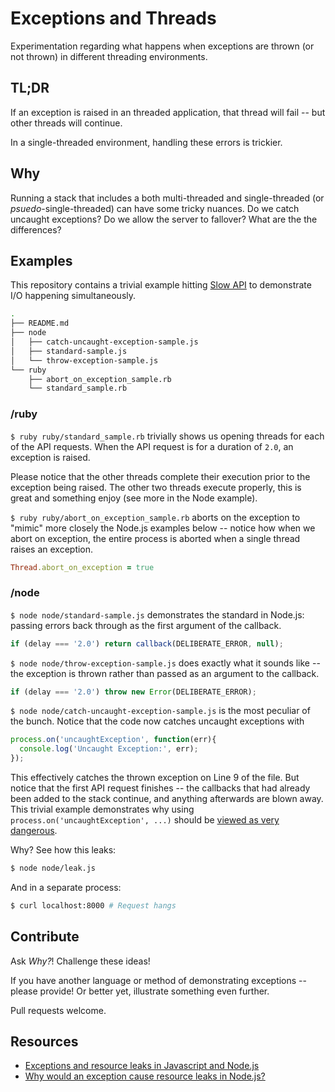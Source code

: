 # Exceptions and Threads

Experimentation regarding what happens when exceptions are thrown (or not thrown) in different threading environments.

## TL;DR

If an exception is raised in an threaded application, that thread will fail -- but other threads will continue.

In a single-threaded environment, handling these errors is trickier.

## Why

Running a stack that includes a both multi-threaded and single-threaded (or _psuedo_-single-threaded) can have some tricky nuances. Do we catch uncaught exceptions? Do we allow the server to fallover? What are the the differences?

## Examples


This repository contains a trivial example hitting [Slow API](http://slowapi.com) to demonstrate I/O happening simultaneously.

```bash
.
├── README.md
├── node
│   ├── catch-uncaught-exception-sample.js
│   ├── standard-sample.js
│   └── throw-exception-sample.js
└── ruby
    ├── abort_on_exception_sample.rb
    └── standard_sample.rb
```

### /ruby

`$ ruby ruby/standard_sample.rb` trivially shows us opening threads for each of the API requests. When the API request is for a duration of `2.0`, an exception is raised.

Please notice that the other threads complete their execution prior to the exception being raised. The other two threads execute properly, this is great and something enjoy (see more in the Node example).

`$ ruby ruby/abort_on_exception_sample.rb` aborts on the exception to "mimic" more closely the Node.js examples below -- notice how when we abort on exception, the entire process is aborted when a single thread raises an exception.

```ruby
Thread.abort_on_exception = true
```

### /node

`$ node node/standard-sample.js` demonstrates the standard in Node.js: passing errors back through as the first argument of the callback.

```js
if (delay === '2.0') return callback(DELIBERATE_ERROR, null);
```

`$ node node/throw-exception-sample.js` does exactly what it sounds like -- the exception is thrown rather than passed as an argument to the callback.

```js
if (delay === '2.0') throw new Error(DELIBERATE_ERROR);
```

`$ node node/catch-uncaught-exception-sample.js` is the most peculiar of the bunch. Notice that the code now catches uncaught exceptions with 

```js
process.on('uncaughtException', function(err){
  console.log('Uncaught Exception:', err);
});
```

This effectively catches the thrown exception on Line 9 of the file. But notice that the first API request finishes -- the callbacks that had already been added to the stack continue, and anything afterwards are blown away. This trivial example demonstrates why using `process.on('uncaughtException', ...)` should be [viewed as very dangerous](http://nodejs.org/api/process.html#process_event_uncaughtexception).

Why? See how this leaks:

```bash
$ node node/leak.js
```

And in a separate process:

```bash
$ curl localhost:8000 # Request hangs
```

## Contribute

Ask _Why?_! Challenge these ideas!

If you have another language or method of demonstrating exceptions -- please provide! Or better yet, illustrate something even further.

Pull requests welcome.


## Resources

* [Exceptions and resource leaks in Javascript and Node.js](http://www.teknically-speaking.com/2013/04/javascript-and-nodejs-exceptions-and.html)
* [Why would an exception cause resource leaks in Node.js?](http://stackoverflow.com/questions/15825752/why-would-an-exception-cause-resource-leaks-in-node-js/15918863)
